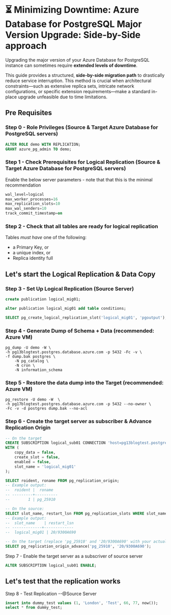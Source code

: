 # ⏳ Minimizing Downtime: Azure Database for PostgreSQL Major Version Upgrade: Side-by-Side approach

Upgrading the major version of your Azure Database for PostgreSQL instance can sometimes require **extended levels of downtime**.

This guide provides a structured, **side-by-side migration path** to drastically reduce service interruption. This method is crucial when architectural constraints—such as extensive replica sets, intricate network configurations, or specific extension requirements—make a standard in-place upgrade unfeasible due to time limitations.


## Pre Requisites

### Step 0 - Role Privileges (Source & Target Azure Database for PostgreSQL servers)

```sql
ALTER ROLE demo WITH REPLICATION;
GRANT azure_pg_admin TO demo;
```


### Step 1 - Check Prerequisites for Logical Replication (Source & Target Azure Database for PostgreSQL servers)
Enable the below server parameters - note that that this is the minimal recommendation
```sql
wal_level=logical
max_worker_processes=16
max_replication_slots=10
max_wal_senders=10
track_commit_timestamp=on
```

### Step 2 - Check that all tables are ready for logical replication

Tables *must have* one of the following:
- a Primary Key, or
- a unique index, or
- Replica identity full

## Let's start the Logical Replication & Data Copy

### Step 3 - Set Up Logical Replication (Source Server)

```sql
create publication logical_mig01;

alter publication logical_mig01 add table conditions;

SELECT pg_create_logical_replication_slot('logical_mig01', 'pgoutput');
```

### Step 4 - Generate Dump of Schema + Data (recommended: Azure VM)

```
pg_dump -U demo -W \
-h pg13blogtest.postgres.database.azure.com -p 5432 -Fc -v \
-f dump.bak postgres \
	-N pg_catalog \
	-N cron \
	-N information_schema
```


### Step 5 - Restore the data dump into the Target (recommended: Azure VM)
```
pg_restore -U demo -W  \
-h pg17blogtest.postgres.database.azure.com -p 5432 --no-owner \
-Fc -v -d postgres dump.bak --no-acl
```

### Step 6 - Create the target server as subscriber & Advance Replication Origin

```sql
-- On the target
CREATE SUBSCRIPTION logical_sub01 CONNECTION 'host=pg13blogtest.postgres.database.azure.com port=5432 dbname=postgres user=yyyy password=zzzzzzz' PUBLICATION logical_mig01
WITH (
	copy_data = false,
	create_slot = false,
	enabled = false,
	slot_name = 'logical_mig01'
);

SELECT roident, roname FROM pg_replication_origin;
-- Example output:
--  roident |  roname
-- ---------+----------
--        1 | pg_25910

-- On the source:
SELECT slot_name, restart_lsn FROM pg_replication_slots WHERE slot_name = 'logical_mig01';
-- Example output:
--  slot_name    | restart_lsn
-- -------------+-------------
--  logical_mig01 | 20/9300A690

-- On the target (replace 'pg_25910' and '20/9300A690' with your actual values):
SELECT pg_replication_origin_advance('pg_25910', '20/9300A690');
```

Step 7 - Enable the target server as a subscriver of source server
```sql
ALTER SUBSCRIPTION logical_sub01 ENABLE;
```
## Let's test that the replication works
Step 8 - Test Replication 
--@Source Server
```sql
insert into dummy_test values (1, 'London', 'Test', 66, 77, now());
select * from dummy_test;

```
